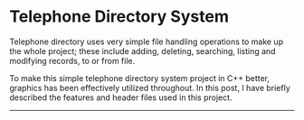 # Telephone Directory System

Telephone directory uses very simple file handling operations to make up the whole project; these include adding, deleting, searching, listing and modifying records, to or from file.

To make this simple telephone directory system project in C++ better, graphics has been effectively utilized throughout. In this post, I have briefly described the features and header files used in this project.

---
